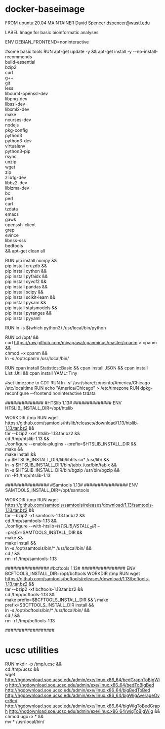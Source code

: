 # docker-baseimage

FROM ubuntu:20.04
MAINTAINER David Spencer <dspencer@wustl.edu>

LABEL Image for basic bioinformatic analyses

ENV DEBIAN_FRONTEND=noninteractive

#some basic tools
RUN apt-get update -y && apt-get install -y --no-install-recommends \
    build-essential \
    bzip2 \
    curl \
    g++ \
    git \
    less \
    libcurl4-openssl-dev \
    libpng-dev \
    libssl-dev \
    libxml2-dev \
    make \
    ncurses-dev \
    nodejs \
    pkg-config \
    python3 \
    python3-dev \
    virtualenv \
    python3-pip \
    rsync \
    unzip \
    wget \
    zip \
    zlib1g-dev \
    libbz2-dev \
    liblzma-dev \
    bc \
    perl \
    curl \
    tzdata \
    emacs \
    gawk \
    openssh-client \
    grep \
    evince \
    libnss-sss \
    bedtools \
    && apt-get clean all

RUN pip install numpy && \
    pip install cruzdb && \
    pip install cython && \
    pip install pyfaidx && \
    pip install cyvcf2 && \
    pip install pandas && \
    pip install scipy && \
    pip install scikit-learn && \
    pip install pysam && \
    pip install statsmodels && \
    pip install pyranges && \
    pip install pyyaml
    
RUN ln -s $(which python3) /usr/local/bin/python

RUN cd /opt/ && \
    curl https://raw.github.com/miyagawa/cpanminus/master/cpanm > cpanm && \
    chmod +x cpanm && \
    ln -s /opt/cpanm /usr/local/bin/
    
RUN cpan install Statistics::Basic && cpan install JSON && cpan install List::Util && cpan install YAML::Tiny


#set timezone to CDT
RUN ln -sf /usr/share/zoneinfo/America/Chicago /etc/localtime
RUN echo "America/Chicago" > /etc/timezone
RUN dpkg-reconfigure --frontend noninteractive tzdata


##############
#HTSlib 1.13#
##############
ENV HTSLIB_INSTALL_DIR=/opt/htslib

WORKDIR /tmp
RUN wget https://github.com/samtools/htslib/releases/download/1.13/htslib-1.13.tar.bz2 && \
    tar --bzip2 -xvf htslib-1.13.tar.bz2 && \
    cd /tmp/htslib-1.13 && \
    ./configure  --enable-plugins --prefix=$HTSLIB_INSTALL_DIR && \
    make && \
    make install && \
    cp $HTSLIB_INSTALL_DIR/lib/libhts.so* /usr/lib/ && \
    ln -s $HTSLIB_INSTALL_DIR/bin/tabix /usr/bin/tabix && \
    ln -s $HTSLIB_INSTALL_DIR/bin/bgzip /usr/bin/bgzip && \
    rm -Rf /tmp/htslib-1.13

################
#Samtools 1.13#
################
ENV SAMTOOLS_INSTALL_DIR=/opt/samtools

WORKDIR /tmp
RUN wget https://github.com/samtools/samtools/releases/download/1.13/samtools-1.13.tar.bz2 && \
    tar --bzip2 -xf samtools-1.13.tar.bz2 && \
    cd /tmp/samtools-1.13 && \
    ./configure --with-htslib=$HTSLIB_INSTALL_DIR --prefix=$SAMTOOLS_INSTALL_DIR && \
    make && \
    make install && \
    ln -s /opt/samtools/bin/* /usr/local/bin/ && \
    cd / && \
    rm -rf /tmp/samtools-1.13

################
#bcftools 1.13#
################
ENV BCFTOOLS_INSTALL_DIR=/opt/bcftools
WORKDIR /tmp
RUN wget https://github.com/samtools/bcftools/releases/download/1.13/bcftools-1.13.tar.bz2 && \
    tar --bzip2 -xf bcftools-1.13.tar.bz2 && \
    cd /tmp/bcftools-1.13 && \
    make prefix=$BCFTOOLS_INSTALL_DIR && \
    make prefix=$BCFTOOLS_INSTALL_DIR install && \
    ln -s /opt/bcftools/bin/* /usr/local/bin/ && \
    cd / && \
    rm -rf /tmp/bcftools-1.13


##################
# ucsc utilities #
RUN mkdir -p /tmp/ucsc && \
    cd /tmp/ucsc && \
    wget http://hgdownload.soe.ucsc.edu/admin/exe/linux.x86_64/bedGraphToBigWig http://hgdownload.soe.ucsc.edu/admin/exe/linux.x86_64/bedToBigBed http://hgdownload.soe.ucsc.edu/admin/exe/linux.x86_64/bigBedToBed http://hgdownload.soe.ucsc.edu/admin/exe/linux.x86_64/bigWigAverageOverBed http://hgdownload.soe.ucsc.edu/admin/exe/linux.x86_64/bigWigToBedGraph http://hgdownload.soe.ucsc.edu/admin/exe/linux.x86_64/wigToBigWig && \
    chmod ugo+x * && \
    mv * /usr/local/bin/
